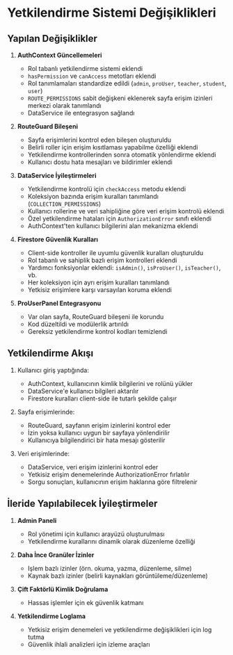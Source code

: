 # Yetkilendirme Sistemi Değişiklikleri

## Yapılan Değişiklikler

1. **AuthContext Güncellemeleri**
   - Rol tabanlı yetkilendirme sistemi eklendi
   - `hasPermission` ve `canAccess` metotları eklendi
   - Rol tanımlamaları standardize edildi (`admin`, `proUser`, `teacher`, `student`, `user`)
   - `ROUTE_PERMISSIONS` sabit değişkeni eklenerek sayfa erişim izinleri merkezi olarak tanımlandı
   - DataService ile entegrasyon sağlandı

2. **RouteGuard Bileşeni**
   - Sayfa erişimlerini kontrol eden bileşen oluşturuldu
   - Belirli roller için erişim kısıtlaması yapabilme özelliği eklendi
   - Yetkilendirme kontrollerinden sonra otomatik yönlendirme eklendi
   - Kullanıcı dostu hata mesajları ve bildirimler eklendi

3. **DataService İyileştirmeleri**
   - Yetkilendirme kontrolü için `checkAccess` metodu eklendi
   - Koleksiyon bazında erişim kuralları tanımlandı (`COLLECTION_PERMISSIONS`)
   - Kullanıcı rollerine ve veri sahipliğine göre veri erişim kontrolü eklendi
   - Özel yetkilendirme hataları için `AuthorizationError` sınıfı eklendi
   - AuthContext'ten kullanıcı bilgilerini alan mekanizma eklendi

4. **Firestore Güvenlik Kuralları**
   - Client-side kontroller ile uyumlu güvenlik kuralları oluşturuldu
   - Rol tabanlı ve sahiplik bazlı erişim kontrolleri eklendi
   - Yardımcı fonksiyonlar eklendi: `isAdmin()`, `isProUser()`, `isTeacher()`, vb.
   - Her koleksiyon için ayrı erişim kuralları tanımlandı
   - Yetkisiz erişimlere karşı varsayılan koruma eklendi

5. **ProUserPanel Entegrasyonu**
   - Var olan sayfa, RouteGuard bileşeni ile korundu
   - Kod düzeltildi ve modülerlik artırıldı
   - Gereksiz yetkilendirme kontrol kodları temizlendi

## Yetkilendirme Akışı

1. Kullanıcı giriş yaptığında:
   - AuthContext, kullanıcının kimlik bilgilerini ve rolünü yükler
   - DataService'e kullanıcı bilgileri aktarılır
   - Firestore kuralları client-side ile tutarlı şekilde çalışır

2. Sayfa erişimlerinde:
   - RouteGuard, sayfanın erişim izinlerini kontrol eder
   - İzin yoksa kullanıcı uygun bir sayfaya yönlendirilir
   - Kullanıcıya bilgilendirici bir hata mesajı gösterilir

3. Veri erişimlerinde:
   - DataService, veri erişim izinlerini kontrol eder
   - Yetkisiz erişim denemelerinde AuthorizationError fırlatılır
   - Sorgu sonuçları, kullanıcının erişim haklarına göre filtrelenir

## İleride Yapılabilecek İyileştirmeler

1. **Admin Paneli**
   - Rol yönetimi için kullanıcı arayüzü oluşturulması
   - Yetkilendirme kurallarını dinamik olarak düzenleme özelliği

2. **Daha İnce Granüler İzinler**
   - Işlem bazlı izinler (örn. okuma, yazma, düzenleme, silme)
   - Kaynak bazlı izinler (belirli kaynakları görüntüleme/düzenleme)

3. **Çift Faktörlü Kimlik Doğrulama**
   - Hassas işlemler için ek güvenlik katmanı

4. **Yetkilendirme Loglama**
   - Yetkisiz erişim denemeleri ve yetkilendirme değişiklikleri için log tutma
   - Güvenlik ihlali analizleri için izleme araçları 